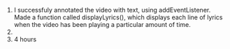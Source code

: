 1. I successfuly annotated the video with text, using addEventListener. Made a function called displayLyrics(), which displays each line of lyrics when the video has been playing a particular amount of time.
2. 
3. 4 hours